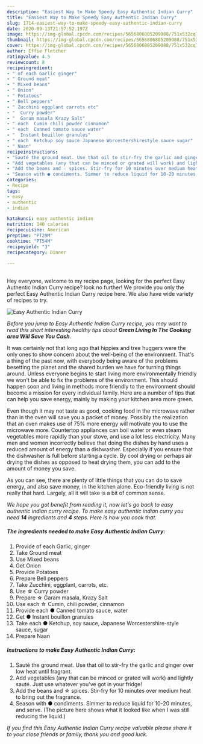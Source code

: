 ```yaml
---
description: "Easiest Way to Make Speedy Easy Authentic Indian Curry"
title: "Easiest Way to Make Speedy Easy Authentic Indian Curry"
slug: 1714-easiest-way-to-make-speedy-easy-authentic-indian-curry
date: 2020-09-13T21:57:52.197Z
image: https://img-global.cpcdn.com/recipes/5656806805209088/751x532cq70/easy-authentic-indian-curry-recipe-main-photo.jpg
thumbnail: https://img-global.cpcdn.com/recipes/5656806805209088/751x532cq70/easy-authentic-indian-curry-recipe-main-photo.jpg
cover: https://img-global.cpcdn.com/recipes/5656806805209088/751x532cq70/easy-authentic-indian-curry-recipe-main-photo.jpg
author: Effie Fletcher
ratingvalue: 4.5
reviewcount: 8
recipeingredient:
- " of each Garlic ginger"
- " Ground meat"
- " Mixed beans"
- " Onion"
- " Potatoes"
- " Bell peppers"
- " Zucchini eggplant carrots etc"
- "  Curry powder"
- "  Garam masala Krazy Salt"
- " each  Cumin chili powder cinnamon"
- " each  Canned tomato sauce water"
- "  Instant bouillon granules"
- " each  Ketchup soy sauce Japanese Worcestershirestyle sauce sugar"
- " Naan"
recipeinstructions:
- "Sauté the ground meat. Use that oil to stir-fry the garlic and ginger over low heat until fragrant."
- "Add vegetables (any that can be minced or grated will work) and lightly sauté. Just use whatever you&#39;ve got in your fridge!"
- "Add the beans and ☆ spices. Stir-fry for 10 minutes over medium heat to bring out the fragrance."
- "Season with ● condiments. Simmer to reduce liquid for 10-20 minutes, and serve. (The picture here shows what it looked like when I was still reducing the liquid.)"
categories:
- Recipe
tags:
- easy
- authentic
- indian

katakunci: easy authentic indian 
nutrition: 140 calories
recipecuisine: American
preptime: "PT29M"
cooktime: "PT54M"
recipeyield: "3"
recipecategory: Dinner

---
```

<br>
Hey everyone, welcome to my recipe page, looking for the perfect Easy Authentic Indian Curry recipe? look no further! We provide you only the perfect Easy Authentic Indian Curry recipe here. We also have wide variety of recipes to try.
<br>


![Easy Authentic Indian Curry](https://img-global.cpcdn.com/recipes/5656806805209088/751x532cq70/easy-authentic-indian-curry-recipe-main-photo.jpg)

<i>Before you jump to Easy Authentic Indian Curry recipe, you may want to read this short interesting healthy tips about 
<strong>Green Living In The Cooking area Will Save You Cash</strong>.</i>
</br>

It was certainly not that long ago that hippies and tree huggers were the only ones to show concern about the well-being of the environment. That's a thing of the past now, with everybody being aware of the problems besetting the planet and the shared burden we have for turning things around. Unless everyone begins to start living more environmentally friendly we won't be able to fix the problems of the environment. This should happen soon and living in methods more friendly to the environment should become a mission for every individual family. Here are a number of tips that can help you save energy, mainly by making your kitchen area more green.

Even though it may not taste as good, cooking food in the microwave rather than in the oven will save you a packet of money. Possibly the realization that an oven makes use of 75% more energy will motivate you to use the microwave more. Countertop appliances can boil water or even steam vegetables more rapidly than your stove, and use a lot less electricity. Many men and women incorrectly believe that doing the dishes by hand uses a reduced amount of energy than a dishwasher. Especially if you ensure that the dishwasher is full before starting a cycle. By cool drying or perhaps air drying the dishes as opposed to heat drying them, you can add to the amount of money you save.

As you can see, there are plenty of little things that you can do to save energy, and also save money, in the kitchen alone. Eco-friendly living is not really that hard. Largely, all it will take is a bit of common sense.


<i>We hope you got benefit from reading it, now let's go back to easy authentic indian curry recipe. To make easy authentic indian curry you need <strong>14</strong> ingredients and <strong>4</strong> steps. Here is how you cook that.
</i>

##### The ingredients needed to make Easy Authentic Indian Curry:

1. Provide  of each Garlic, ginger
1. Take  Ground meat
1. Use  Mixed beans
1. Get  Onion
1. Provide  Potatoes
1. Prepare  Bell peppers
1. Take  Zucchini, eggplant, carrots, etc.
1. Use  ☆ Curry powder
1. Prepare  ☆ Garam masala, Krazy Salt
1. Use  each ☆ Cumin, chili powder, cinnamon
1. Provide  each ● Canned tomato sauce, water
1. Get  ● Instant bouillon granules
1. Take  each ● Ketchup, soy sauce, Japanese Worcestershire-style sauce, sugar
1. Prepare  Naan


##### Instructions to make Easy Authentic Indian Curry:

1. Sauté the ground meat. Use that oil to stir-fry the garlic and ginger over low heat until fragrant.
1. Add vegetables (any that can be minced or grated will work) and lightly sauté. Just use whatever you&#39;ve got in your fridge!
1. Add the beans and ☆ spices. Stir-fry for 10 minutes over medium heat to bring out the fragrance.
1. Season with ● condiments. Simmer to reduce liquid for 10-20 minutes, and serve. (The picture here shows what it looked like when I was still reducing the liquid.)


<i>If you find this Easy Authentic Indian Curry recipe valuable please share it to your close friends or family, thank you and good luck.</i>
